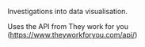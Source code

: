 Investigations into data visualisation.

Uses the API from They work for you (https://www.theyworkforyou.com/api/)
